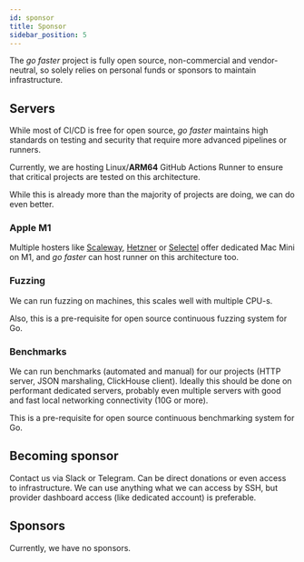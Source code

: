 ```yaml
---
id: sponsor
title: Sponsor
sidebar_position: 5
---
```


The *go faster* project is fully open source, non-commercial and vendor-neutral, so solely relies on personal funds or sponsors
to maintain infrastructure.

## Servers

While most of CI/CD is free for open source, *go faster* maintains high standards on testing and security that require
more advanced pipelines or runners.

Currently, we are hosting Linux/**ARM64** GitHub Actions Runner to ensure that critical projects are tested on this architecture.

While this is already more than the majority of projects are doing, we can do even better.

### Apple M1

Multiple hosters like [Scaleway](https://www.scaleway.com/en/hello-m1/), [Hetzner](https://www.hetzner.com/dedicated-rootserver/mac-mini-m1) or [Selectel](https://selectel.ru/en/services/dedicated/config/?uuid=938336c2-7306-4412-b8dd-034a0e3d0413)
offer dedicated Mac Mini on M1, and *go faster* can host runner on this architecture too.

### Fuzzing

We can run fuzzing on machines, this scales well with multiple CPU-s.

Also, this is a pre-requisite for open source continuous fuzzing system for Go.

### Benchmarks

We can run benchmarks (automated and manual) for our projects (HTTP server, JSON marshaling, ClickHouse client).
Ideally this should be done on performant dedicated servers, probably even multiple servers with good and fast local networking
connectivity (10G or more).

This is a pre-requisite for open source continuous benchmarking system for Go.

## Becoming sponsor

Contact us via Slack or Telegram. Can be direct donations or even access to infrastructure.
We can use anything what we can access by SSH, but provider dashboard access (like dedicated account) is preferable.

## Sponsors
Currently, we have no sponsors.
